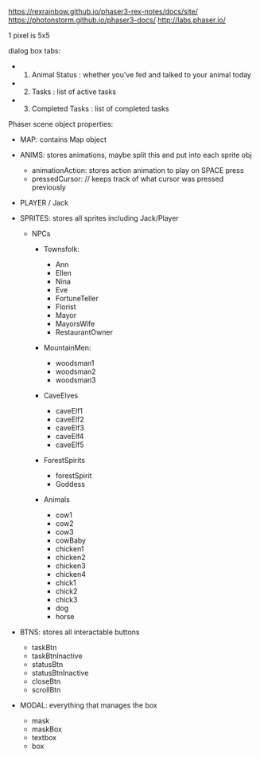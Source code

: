 https://rexrainbow.github.io/phaser3-rex-notes/docs/site/
https://photonstorm.github.io/phaser3-docs/
http://labs.phaser.io/

1 pixel is 5x5

dialog box tabs:

- 1) Animal Status : whether you've fed and talked to your animal today
- 2) Tasks : list of active tasks
- 3) Completed Tasks : list of completed tasks

Phaser scene object properties:

- MAP: contains Map object

- ANIMS: stores animations, maybe split this and put into each sprite obj
    - animationAction: stores action animation to play on SPACE press
    - pressedCursor: // keeps track of what cursor was pressed previously

- PLAYER / Jack

- SPRITES: stores all sprites including Jack/Player
    - NPCs
        - Townsfolk:
            - Ann
            - Ellen
            - Nina
            - Eve
            - FortuneTeller
            - Florist
            - Mayor
            - MayorsWife
            - RestaurantOwner
        - MountainMen:
            - woodsman1
            - woodsman2
            - woodsman3
        - CaveElves
            - caveElf1
            - caveElf2
            - caveElf3
            - caveElf4
            - caveElf5
        - ForestSpirits
            - forestSpirit
            - Goddess

        - Animals
            - cow1
            - cow2
            - cow3
            - cowBaby
            - chicken1
            - chicken2
            - chicken3
            - chicken4
            - chick1
            - chick2
            - chick3
            - dog
            - horse

- BTNS: stores all interactable buttons
    - taskBtn
    - taskBtnInactive
    - statusBtn
    - statusBtnInactive
    - closeBtn
    - scrollBtn

- MODAL: everything that manages the box
    - mask
    - maskBox
    - textbox
    - box

